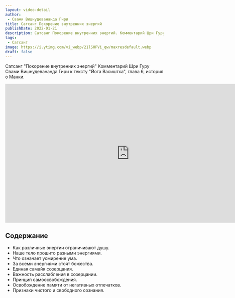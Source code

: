 ```yaml
---
layout: video-detail
author:
 - Свами Вишнудевананда Гири
title: Сатсанг Покорение внутренних энергий
publishDate: 2022-01-21
description: Сатсанг Покорение внутренних энергий. Комментарий Шри Гуру Свами Вишнудевананда Гири к тексту "Йога Васиштха", глава 6, история о Манки.
tags: 
 - Сатсанг
image: https://i.ytimg.com/vi_webp/21lS0FVi_qw/maxresdefault.webp
draft: false
---
```


 Сатсанг "Покорение внутренних энергий"
Комментарий Шри Гуру Свами Вишнудевананда Гири к тексту "Йога Васиштха", глава 6, история о Манки.

<iframe width="790" height="444" src="https://www.youtube.com/embed/21lS0FVi_qw" frameborder="0" allowfullscreen=""></iframe> 

## Содержание

- Как различные энергии ограничивают душу.
- Наше тело прошито разными энергиями.
- Что означает усмирение ума.
- За всеми энергиями стоят божества.
- Единая самайя созерцания.
- Важность расслабления в созерцании.
- Принцип самоосвобождения.
- Освобождение памяти от негативных отпечатков.
- Признаки чистого и свободного сознания.
